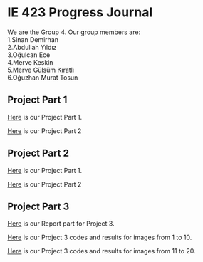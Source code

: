 # IE 423 Progress Journal

We are the Group 4. Our group members are:   
1.Sinan Demirhan  
2.Abdullah Yıldız  
3.Oğulcan Ece   
4.Merve Keskin  
5.Merve Gülsüm Kıratlı          
6.Oğuzhan Murat Tosun


## Project Part 1
[Here](HW1/PART-1.html) is our Project Part 1.


[Here](HW1/PART-2.html) is our Project Part 2   

## Project Part 2     
[Here](HW2/423-Part-1.html) is our Project Part 1.
    
    
[Here](HW2/PROJECT-PART-2.html) is our Project Part 2  

## Project Part 3     
[Here](HW3/Project-Report.pdf) is our Report part for Project 3.

[Here](HW3/Project-3.html) is our Project 3 codes and results for images from 1 to 10.
    
    
[Here](HW3/Project-3-Continued.html) is our Project 3 codes and results for images from 11 to 20.  
